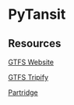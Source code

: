 # PyTansit



## Resources
[GTFS Website](https://gtfs.org)

[GTFS Tripify](https://residentmario.github.io/gtfs-tripify/installation.html)

[Partridge](https://pypi.org/project/partridge/)